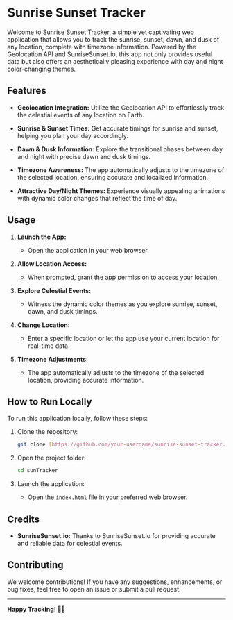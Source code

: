 # Sunrise Sunset Tracker

Welcome to Sunrise Sunset Tracker, a simple yet captivating web application that allows you to track the sunrise, sunset, dawn, and dusk of any location, complete with timezone information. Powered by the Geolocation API and SunriseSunset.io, this app not only provides useful data but also offers an aesthetically pleasing experience with day and night color-changing themes.

## Features

- **Geolocation Integration:** Utilize the Geolocation API to effortlessly track the celestial events of any location on Earth.

- **Sunrise & Sunset Times:** Get accurate timings for sunrise and sunset, helping you plan your day accordingly.

- **Dawn & Dusk Information:** Explore the transitional phases between day and night with precise dawn and dusk timings.

- **Timezone Awareness:** The app automatically adjusts to the timezone of the selected location, ensuring accurate and localized information.

- **Attractive Day/Night Themes:** Experience visually appealing animations with dynamic color changes that reflect the time of day.

## Usage

1. **Launch the App:**
    - Open the application in your web browser.

2. **Allow Location Access:**
    - When prompted, grant the app permission to access your location.

3. **Explore Celestial Events:**
    - Witness the dynamic color themes as you explore sunrise, sunset, dawn, and dusk timings.

4. **Change Location:**
    - Enter a specific location or let the app use your current location for real-time data.

5. **Timezone Adjustments:**
    - The app automatically adjusts to the timezone of the selected location, providing accurate information.

## How to Run Locally

To run this application locally, follow these steps:

1. Clone the repository:
   ```bash
   git clone [https://github.com/your-username/sunrise-sunset-tracker.git]
   ```

2. Open the project folder:
   ```bash
   cd sunTracker
   ```

3. Launch the application:
   - Open the `index.html` file in your preferred web browser.

## Credits

- **SunriseSunset.io:** Thanks to SunriseSunset.io for providing accurate and reliable data for celestial events.

## Contributing

We welcome contributions! If you have any suggestions, enhancements, or bug fixes, feel free to open an issue or submit a pull request.

---

**Happy Tracking! 🌅🌄**
